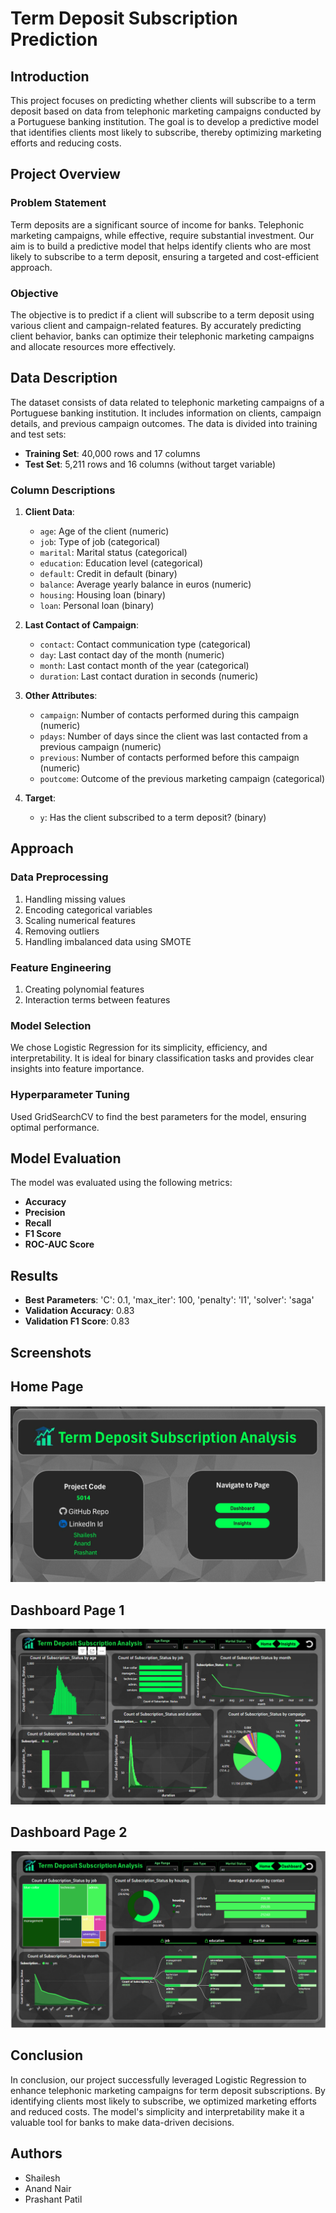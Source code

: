 # Term Deposit Subscription Prediction

## Introduction

This project focuses on predicting whether clients will subscribe to a term deposit based on data from telephonic marketing campaigns conducted by a Portuguese banking institution. The goal is to develop a predictive model that identifies clients most likely to subscribe, thereby optimizing marketing efforts and reducing costs.

## Project Overview

### Problem Statement

Term deposits are a significant source of income for banks. Telephonic marketing campaigns, while effective, require substantial investment. Our aim is to build a predictive model that helps identify clients who are most likely to subscribe to a term deposit, ensuring a targeted and cost-efficient approach.

### Objective

The objective is to predict if a client will subscribe to a term deposit using various client and campaign-related features. By accurately predicting client behavior, banks can optimize their telephonic marketing campaigns and allocate resources more effectively.

## Data Description

The dataset consists of data related to telephonic marketing campaigns of a Portuguese banking institution. It includes information on clients, campaign details, and previous campaign outcomes. The data is divided into training and test sets:

- **Training Set**: 40,000 rows and 17 columns
- **Test Set**: 5,211 rows and 16 columns (without target variable)

### Column Descriptions

1. **Client Data**:
   - `age`: Age of the client (numeric)
   - `job`: Type of job (categorical)
   - `marital`: Marital status (categorical)
   - `education`: Education level (categorical)
   - `default`: Credit in default (binary)
   - `balance`: Average yearly balance in euros (numeric)
   - `housing`: Housing loan (binary)
   - `loan`: Personal loan (binary)

2. **Last Contact of Campaign**:
   - `contact`: Contact communication type (categorical)
   - `day`: Last contact day of the month (numeric)
   - `month`: Last contact month of the year (categorical)
   - `duration`: Last contact duration in seconds (numeric)

3. **Other Attributes**:
   - `campaign`: Number of contacts performed during this campaign (numeric)
   - `pdays`: Number of days since the client was last contacted from a previous campaign (numeric)
   - `previous`: Number of contacts performed before this campaign (numeric)
   - `poutcome`: Outcome of the previous marketing campaign (categorical)

4. **Target**:
   - `y`: Has the client subscribed to a term deposit? (binary)

## Approach

### Data Preprocessing

1. Handling missing values
2. Encoding categorical variables
3. Scaling numerical features
4. Removing outliers
5. Handling imbalanced data using SMOTE

### Feature Engineering

1. Creating polynomial features
2. Interaction terms between features

### Model Selection

We chose Logistic Regression for its simplicity, efficiency, and interpretability. It is ideal for binary classification tasks and provides clear insights into feature importance. 

### Hyperparameter Tuning

Used GridSearchCV to find the best parameters for the model, ensuring optimal performance.

## Model Evaluation

The model was evaluated using the following metrics:

- **Accuracy**
- **Precision**
- **Recall**
- **F1 Score**
- **ROC-AUC Score**

## Results

- **Best Parameters**: 'C': 0.1, 'max_iter': 100, 'penalty': 'l1', 'solver': 'saga'
- **Validation Accuracy**: 0.83
- **Validation F1 Score**: 0.83

## Screenshots

## Home Page
![Home Page](https://github.com/shailesh-1011/TermDeposit_5014/blob/main/Logos/HomePage.png)

## Dashboard Page 1
![Page 1](https://github.com/shailesh-1011/TermDeposit_5014/blob/main/Logos/Page%201.png)

## Dashboard Page 2
![Page 2](https://github.com/shailesh-1011/TermDeposit_5014/blob/main/Logos/Page%202.png)


## Conclusion

In conclusion, our project successfully leveraged Logistic Regression to enhance telephonic marketing campaigns for term deposit subscriptions. By identifying clients most likely to subscribe, we optimized marketing efforts and reduced costs. The model's simplicity and interpretability make it a valuable tool for banks to make data-driven decisions.

## Authors

- Shailesh
- Anand Nair
- Prashant Patil


